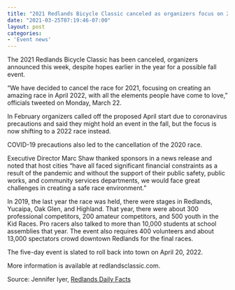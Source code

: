 ```yaml
---
title: "2021 Redlands Bicycle Classic canceled as organizers focus on 2022"
date: "2021-03-25T07:19:46-07:00"
layout: post
categories:
- 'Event news'
---
```


The 2021 Redlands Bicycle Classic has been canceled, organizers announced this week, despite hopes earlier in the year for a possible fall event.

“We have decided to cancel the race for 2021, focusing on creating an amazing race in April 2022, with all the elements people have come to love,” officials tweeted on Monday, March 22.

In February organizers called off the proposed April start due to coronavirus precautions and said they might hold an event in the fall, but the focus is now shifting to a 2022 race instead.

COVID-19 precautions also led to the cancellation of the 2020 race.

Executive Director Marc Shaw thanked sponsors in a news release and noted that host cities “have all faced significant financial constraints as a result of the pandemic and without the support of their public safety, public works, and community services departments, we would face great challenges in creating a safe race environment.”

In 2019, the last year the race was held, there were stages in Redlands, Yucaipa, Oak Glen, and Highland. That year, there were about 300 professional competitors, 200 amateur competitors, and 500 youth in the Kid Races. Pro racers also talked to more than 10,000 students at school assemblies that year. The event also requires 400 volunteers and about 13,000 spectators crowd downtown Redlands for the final races.

The five-day event is slated to roll back into town on April 20, 2022.

More information is available at redlandsclassic.com.

Source: Jennifer Iyer, [Redlands Daily Facts](https://www.sbsun.com/2021/03/24/2021-redlands-bicycle-classic-canceled-as-organizers-focus-on-2022/)